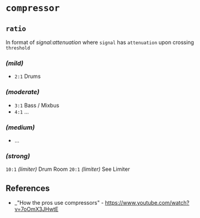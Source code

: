 # `compressor`

## `ratio`

  In format of _signal:attenuation_ where `signal` has `attenuation` upon crossing `threshold`

### _(mild)_ 
  - `2:1` Drums

### _(moderate)_ 
  - `3:1` Bass / Mixbus
  - `4:1` ...

### _(medium)_ 
  - ...

### _(strong)_ 
  `10:1` _(limiter)_ Drum Room
  `20:1` _(limiter)_ See Limiter


## References

  - _"How the pros use compressors" - https://www.youtube.com/watch?v=7oOmX3JHwtE
